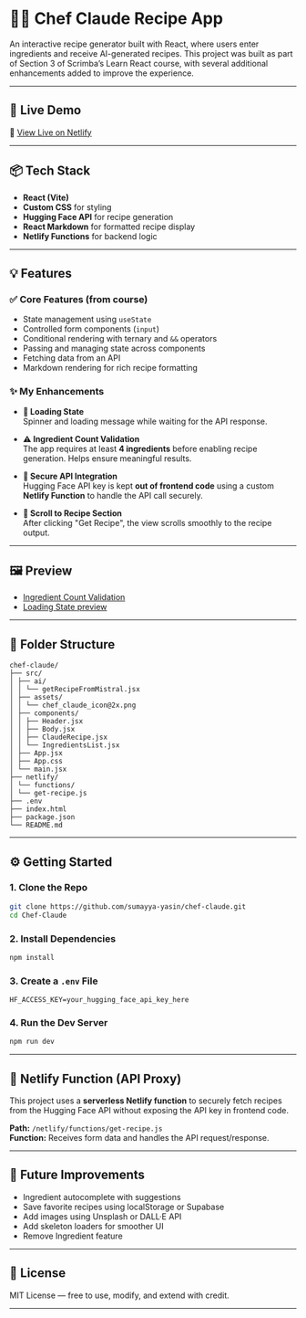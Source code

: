 # 👨‍🍳 Chef Claude Recipe App

An interactive recipe generator built with React, where users enter ingredients and receive AI-generated recipes. This project was built as part of Section 3 of Scrimba’s Learn React course, with several additional enhancements added to improve the experience.

---

## 🚀 Live Demo  
🔗 [View Live on Netlify](https://chefclaude-ai.netlify.app/)

---

## 📦 Tech Stack  
- **React (Vite)**
- **Custom CSS** for styling  
- **Hugging Face API** for recipe generation  
- **React Markdown** for formatted recipe display  
- **Netlify Functions** for backend logic  


---

## 💡 Features

### ✅ Core Features (from course)
- State management using `useState`
- Controlled form components (`input`)
- Conditional rendering with ternary and `&&` operators
- Passing and managing state across components
- Fetching data from an API
- Markdown rendering for rich recipe formatting

### ✨ My Enhancements
- **🔄 Loading State**  
  Spinner and loading message while waiting for the API response.

- **⚠️ Ingredient Count Validation**  
  The app requires at least **4 ingredients** before enabling recipe generation. Helps ensure meaningful results.

- **🔐 Secure API Integration**  
  Hugging Face API key is kept **out of frontend code** using a custom **Netlify Function** to handle the API call securely.

- **📜 Scroll to Recipe Section**  
  After clicking "Get Recipe", the view scrolls smoothly to the recipe output.

---

## 🖼️ Preview

- [Ingredient Count Validation](https://github.com/sumayya-yasin/chef-claude/blob/main/preview/ingredient_validation.PNG)
- [Loading State preview](https://github.com/sumayya-yasin/chef-claude/blob/main/preview/ingredient_validation.PNG)

---

## 📂 Folder Structure

```
chef-claude/
├── src/
│ ├── ai/
│ │ └── getRecipeFromMistral.jsx
│ ├── assets/
│ │ └── chef_claude_icon@2x.png
│ ├── components/
│ │ ├── Header.jsx
│ │ ├── Body.jsx
│ │ ├── ClaudeRecipe.jsx
│ │ └── IngredientsList.jsx
│ ├── App.jsx
│ ├── App.css
│ └── main.jsx
├── netlify/
│ └── functions/
│ └── get-recipe.js
├── .env
├── index.html
├── package.json
└── README.md
```

---

## ⚙️ Getting Started

### 1. Clone the Repo

```bash
git clone https://github.com/sumayya-yasin/chef-claude.git
cd Chef-Claude
```

### 2. Install Dependencies

```bash
npm install
```

### 3. Create a `.env` File

```env
HF_ACCESS_KEY=your_hugging_face_api_key_here
```

### 4. Run the Dev Server

```bash
npm run dev
```

---

## 🔐 Netlify Function (API Proxy)

This project uses a **serverless Netlify function** to securely fetch recipes from the Hugging Face API without exposing the API key in frontend code.

**Path:** `/netlify/functions/get-recipe.js`  
**Function:** Receives form data and handles the API request/response.

---

## 🤔 Future Improvements

- Ingredient autocomplete with suggestions  
- Save favorite recipes using localStorage or Supabase  
- Add images using Unsplash or DALL·E API  
- Add skeleton loaders for smoother UI  
- Remove Ingredient feature

---

## 📄 License

MIT License — free to use, modify, and extend with credit.

---
